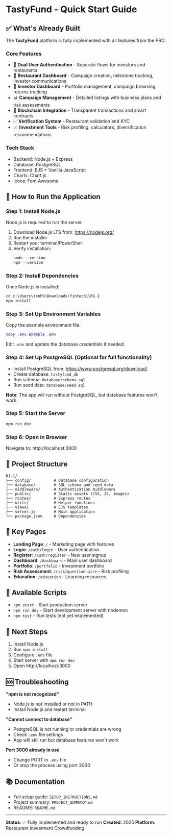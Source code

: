 # TastyFund - Quick Start Guide

## ✅ What's Already Built

The **TastyFund** platform is fully implemented with all features from the PRD:

### Core Features
- 🔐 **Dual User Authentication** - Separate flows for investors and restaurants
- 🏪 **Restaurant Dashboard** - Campaign creation, milestone tracking, investor communications
- 💼 **Investor Dashboard** - Portfolio management, campaign browsing, returns tracking
- 📊 **Campaign Management** - Detailed listings with business plans and risk assessments
- 🔗 **Blockchain Integration** - Transparent transactions and smart contracts
- ✅ **Verification System** - Restaurant validation and KYC
- 📈 **Investment Tools** - Risk profiling, calculators, diversification recommendations

### Tech Stack
- Backend: Node.js + Express
- Database: PostgreSQL
- Frontend: EJS + Vanilla JavaScript
- Charts: Chart.js
- Icons: Font Awesome

## 🚀 How to Run the Application

### Step 1: Install Node.js
Node.js is required to run the server.

1. Download Node.js LTS from: https://nodejs.org/
2. Run the installer
3. Restart your terminal/PowerShell
4. Verify installation:
   ```powershell
   node --version
   npm --version
   ```

### Step 2: Install Dependencies
Once Node.js is installed:
```powershell
cd c:\Users\t4nh9\Downloads\fintech1\R1-1
npm install
```

### Step 3: Set Up Environment Variables
Copy the example environment file:
```powershell
copy .env.example .env
```

Edit `.env` and update the database credentials if needed.

### Step 4: Set Up PostgreSQL (Optional for full functionality)
- Install PostgreSQL from: https://www.postgresql.org/download/
- Create database: `tastyfund_db`
- Run schema: `database/schema.sql`
- Run seed data: `database/seed.sql`

**Note:** The app will run without PostgreSQL, but database features won't work.

### Step 5: Start the Server
```powershell
npm run dev
```

### Step 6: Open in Browser
Navigate to: http://localhost:3000

## 📁 Project Structure

```
R1-1/
├── config/          # Database configuration
├── database/        # SQL schema and seed data
├── middleware/      # Authentication middleware
├── public/          # Static assets (CSS, JS, images)
├── routes/          # Express routes
├── utils/           # Helper functions
├── views/           # EJS templates
├── server.js        # Main application
└── package.json     # Dependencies
```

## 🎯 Key Pages

- **Landing Page**: `/` - Marketing page with features
- **Login**: `/auth/login` - User authentication
- **Register**: `/auth/register` - New user signup
- **Dashboard**: `/dashboard` - Main user dashboard
- **Portfolio**: `/portfolio` - Investment portfolio
- **Risk Assessment**: `/risk/questionnaire` - Risk profiling
- **Education**: `/education` - Learning resources

## 🔧 Available Scripts

- `npm start` - Start production server
- `npm run dev` - Start development server with nodemon
- `npm test` - Run tests (not yet implemented)

## 📝 Next Steps

1. Install Node.js
2. Run `npm install`
3. Configure `.env` file
4. Start server with `npm run dev`
5. Open http://localhost:3000

## 🆘 Troubleshooting

**"npm is not recognized"**
- Node.js is not installed or not in PATH
- Install Node.js and restart terminal

**"Cannot connect to database"**
- PostgreSQL is not running or credentials are wrong
- Check `.env` file settings
- App will still run but database features won't work

**Port 3000 already in use**
- Change PORT in `.env` file
- Or stop the process using port 3000

## 📚 Documentation

- Full setup guide: `SETUP_INSTRUCTIONS.md`
- Project summary: `PROJECT_SUMMARY.md`
- README: `README.md`

---

**Status**: ✅ Fully implemented and ready to run
**Created**: 2025
**Platform**: Restaurant Investment Crowdfunding
